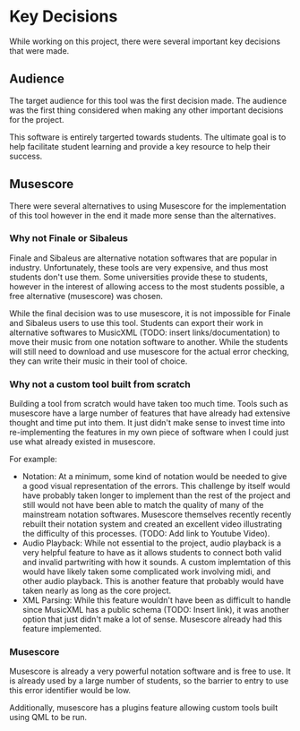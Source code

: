 # Key Decisions
While working on this project, there were several important key decisions that were made.

## Audience
The target audience for this tool was the first decision made. The audience was the first thing considered when making any other important decisions for the project.

This software is entirely targerted towards students. The ultimate goal is to help facilitate student learning and provide a key resource to help their success.

## Musescore
There were several alternatives to using Musescore for the implementation of this tool however in the end it made more sense than the alternatives.

### Why not Finale or Sibaleus
Finale and Sibaleus are alternative notation softwares that are popular in industry. Unfortunately, these tools are very expensive, and thus most students don't use  them. Some universities provide these to students, however in the interest of allowing access to the most students possible, a free alternative (musescore) was chosen.

While the final decision was to use musescore, it is not impossible for Finale and Sibaleus users to use this tool. Students can export their work in alternative softwares to MusicXML (TODO: insert links/documentation) to move their music from one notation software to another. While the students will still need to download and use musescore for the actual error checking, they can write their music in their tool of choice.

### Why not a custom tool built from scratch
Building a tool from scratch would have taken too much time. Tools such as musescore have a large number of features that have already had extensive thought and time put into them. It just didn't make sense to invest time into re-implementing the features in my own piece of software when I could just use what already existed in musescore. 

For example:
- Notation: At a minimum, some kind of notation would be needed to give a good visual representation of the errors. This challenge by itself would have probably taken longer to implement than the rest of the project and still would not have been able to match the quality of many of the mainstream notation softwares. Musescore themselves recently recently rebuilt their notation system and created an excellent video illustrating the difficulty of this processes. (TODO: Add link to Youtube Video).<br>
- Audio Playback: While not essential to the project, audio playback is a very helpful feature to have as it allows students to connect both valid and invalid partwriting with how it sounds. A custom implemtation of this would have likely taken some complicated work involving midi, and other audio playback. This is another feature that probably would have taken nearly as long as the core project.<br>
- XML Parsing: While this feature wouldn't have been as difficult to handle since MusicXML has a public schema (TODO: Insert link), it was another option that just didn't make a lot of sense. Musescore already had this feature implemented.

### Musescore
Musescore is already a very powerful notation software and is free to use. It is already used by a large number of students, so the barrier to entry to use this error identifier would be low.

Additionally, musescore has a plugins feature allowing custom tools built using QML to be run.